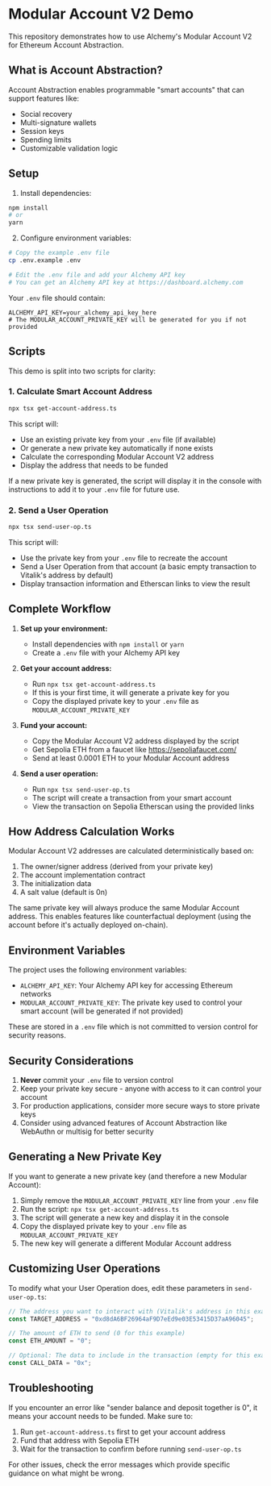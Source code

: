 # Modular Account V2 Demo

This repository demonstrates how to use Alchemy's Modular Account V2 for Ethereum Account Abstraction.

## What is Account Abstraction?

Account Abstraction enables programmable "smart accounts" that can support features like:
- Social recovery
- Multi-signature wallets
- Session keys
- Spending limits
- Customizable validation logic

## Setup

1. Install dependencies:
```bash
npm install
# or
yarn
```

2. Configure environment variables:
```bash
# Copy the example .env file
cp .env.example .env

# Edit the .env file and add your Alchemy API key
# You can get an Alchemy API key at https://dashboard.alchemy.com
```

Your `.env` file should contain:
```
ALCHEMY_API_KEY=your_alchemy_api_key_here
# The MODULAR_ACCOUNT_PRIVATE_KEY will be generated for you if not provided
```

## Scripts

This demo is split into two scripts for clarity:

### 1. Calculate Smart Account Address

```bash
npx tsx get-account-address.ts
```

This script will:
- Use an existing private key from your `.env` file (if available)
- Or generate a new private key automatically if none exists
- Calculate the corresponding Modular Account V2 address
- Display the address that needs to be funded

If a new private key is generated, the script will display it in the console with instructions to add it to your `.env` file for future use.

### 2. Send a User Operation

```bash
npx tsx send-user-op.ts
```

This script will:
- Use the private key from your `.env` file to recreate the account
- Send a User Operation from that account (a basic empty transaction to Vitalik's address by default)
- Display transaction information and Etherscan links to view the result

## Complete Workflow

1. **Set up your environment:**
   - Install dependencies with `npm install` or `yarn`
   - Create a `.env` file with your Alchemy API key

2. **Get your account address:**
   - Run `npx tsx get-account-address.ts`
   - If this is your first time, it will generate a private key for you
   - Copy the displayed private key to your `.env` file as `MODULAR_ACCOUNT_PRIVATE_KEY`

3. **Fund your account:**
   - Copy the Modular Account V2 address displayed by the script
   - Get Sepolia ETH from a faucet like https://sepoliafaucet.com/
   - Send at least 0.0001 ETH to your Modular Account address

4. **Send a user operation:**
   - Run `npx tsx send-user-op.ts`
   - The script will create a transaction from your smart account
   - View the transaction on Sepolia Etherscan using the provided links

## How Address Calculation Works

Modular Account V2 addresses are calculated deterministically based on:
1. The owner/signer address (derived from your private key)
2. The account implementation contract
3. The initialization data
4. A salt value (default is 0n)

The same private key will always produce the same Modular Account address. This enables features like counterfactual deployment (using the account before it's actually deployed on-chain).

## Environment Variables

The project uses the following environment variables:

- `ALCHEMY_API_KEY`: Your Alchemy API key for accessing Ethereum networks
- `MODULAR_ACCOUNT_PRIVATE_KEY`: The private key used to control your smart account (will be generated if not provided)

These are stored in a `.env` file which is not committed to version control for security reasons.

## Security Considerations

1. **Never** commit your `.env` file to version control
2. Keep your private key secure - anyone with access to it can control your account
3. For production applications, consider more secure ways to store private keys
4. Consider using advanced features of Account Abstraction like WebAuthn or multisig for better security

## Generating a New Private Key

If you want to generate a new private key (and therefore a new Modular Account):

1. Simply remove the `MODULAR_ACCOUNT_PRIVATE_KEY` line from your `.env` file
2. Run the script: `npx tsx get-account-address.ts`
3. The script will generate a new key and display it in the console
4. Copy the displayed private key to your `.env` file as `MODULAR_ACCOUNT_PRIVATE_KEY`
5. The new key will generate a different Modular Account address

## Customizing User Operations

To modify what your User Operation does, edit these parameters in `send-user-op.ts`:

```typescript
// The address you want to interact with (Vitalik's address in this example)
const TARGET_ADDRESS = "0xd8dA6BF26964aF9D7eEd9e03E53415D37aA96045";

// The amount of ETH to send (0 for this example)
const ETH_AMOUNT = "0";

// Optional: The data to include in the transaction (empty for this example)
const CALL_DATA = "0x";
```

## Troubleshooting

If you encounter an error like "sender balance and deposit together is 0", it means your account needs to be funded. Make sure to:

1. Run `get-account-address.ts` first to get your account address
2. Fund that address with Sepolia ETH
3. Wait for the transaction to confirm before running `send-user-op.ts`

For other issues, check the error messages which provide specific guidance on what might be wrong. 